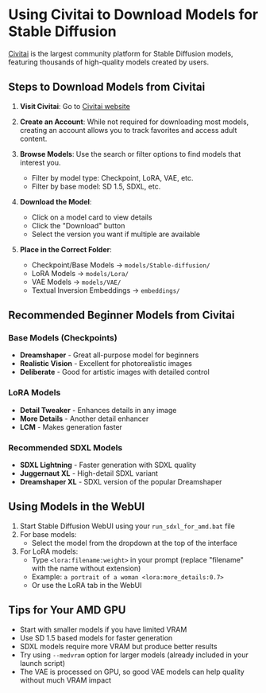 # Using Civitai to Download Models for Stable Diffusion

[Civitai](https://civitai.com) is the largest community platform for Stable Diffusion models, featuring thousands of high-quality models created by users.

## Steps to Download Models from Civitai

1. **Visit Civitai**: Go to [Civitai website](https://civitai.com)

2. **Create an Account**: While not required for downloading most models, creating an account allows you to track favorites and access adult content.

3. **Browse Models**: Use the search or filter options to find models that interest you.
   - Filter by model type: Checkpoint, LoRA, VAE, etc.
   - Filter by base model: SD 1.5, SDXL, etc.

4. **Download the Model**:
   - Click on a model card to view details
   - Click the "Download" button
   - Select the version you want if multiple are available

5. **Place in the Correct Folder**:
   - Checkpoint/Base Models → `models/Stable-diffusion/`
   - LoRA Models → `models/Lora/`
   - VAE Models → `models/VAE/`
   - Textual Inversion Embeddings → `embeddings/`

## Recommended Beginner Models from Civitai

### Base Models (Checkpoints)

- **Dreamshaper** - Great all-purpose model for beginners
- **Realistic Vision** - Excellent for photorealistic images
- **Deliberate** - Good for artistic images with detailed control

### LoRA Models

- **Detail Tweaker** - Enhances details in any image
- **More Details** - Another detail enhancer
- **LCM** - Makes generation faster

### Recommended SDXL Models

- **SDXL Lightning** - Faster generation with SDXL quality
- **Juggernaut XL** - High-detail SDXL variant
- **Dreamshaper XL** - SDXL version of the popular Dreamshaper

## Using Models in the WebUI

1. Start Stable Diffusion WebUI using your `run_sdxl_for_amd.bat` file
2. For base models:
   - Select the model from the dropdown at the top of the interface
3. For LoRA models:
   - Type `<lora:filename:weight>` in your prompt (replace "filename" with the name without extension)
   - Example: `a portrait of a woman <lora:more_details:0.7>`
   - Or use the LoRA tab in the WebUI

## Tips for Your AMD GPU

- Start with smaller models if you have limited VRAM
- Use SD 1.5 based models for faster generation
- SDXL models require more VRAM but produce better results
- Try using `--medvram` option for larger models (already included in your launch script)
- The VAE is processed on GPU, so good VAE models can help quality without much VRAM impact

